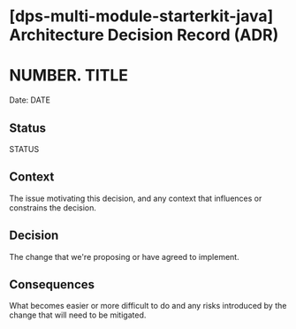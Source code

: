 # [dps-multi-module-starterkit-java] Architecture Decision Record (ADR)

# NUMBER. TITLE

Date: DATE

## Status

STATUS

## Context

The issue motivating this decision, and any context that influences or constrains the decision.

## Decision

The change that we're proposing or have agreed to implement.

## Consequences

What becomes easier or more difficult to do and any risks introduced by the change that will need to be mitigated.
